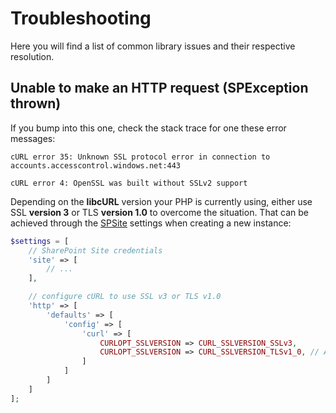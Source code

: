 # Troubleshooting
Here you will find a list of common library issues and their respective resolution.

## Unable to make an HTTP request (SPException thrown)
If you bump into this one, check the stack trace for one these error messages:
```
cURL error 35: Unknown SSL protocol error in connection to accounts.accesscontrol.windows.net:443
```
```
cURL error 4: OpenSSL was built without SSLv2 support
```

Depending on the **libcURL** version your PHP is currently using, either use SSL **version 3** or TLS **version 1.0** to overcome the situation.
That can be achieved through the [SPSite](docs/SPSite.md) settings when creating a new instance:

```php
$settings = [
	// SharePoint Site credentials
	'site' => [
		// ...
	],

	// configure cURL to use SSL v3 or TLS v1.0
	'http' => [
		'defaults' => [
			'config' => [
				'curl' => [
					CURLOPT_SSLVERSION => CURL_SSLVERSION_SSLv3,
					CURLOPT_SSLVERSION => CURL_SSLVERSION_TLSv1_0, // Available since PHP 5.5.19 and 5.6.3 / cURL 7.34+
				]
			]
		]
	]
];
```
